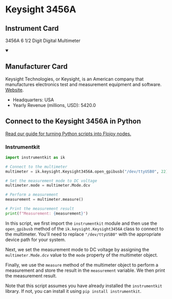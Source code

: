 
# Keysight 3456A

## Instrument Card

3456A 6 1/2 Digit Digital Multimeter

<details open>
<summary><h2>Manufacturer Card</h2></summary>
Keysight Technologies, or Keysight, is an American company that manufactures electronics test and measurement equipment and software. <a href=https://www.keysight.com/us/en/home.html>Website</a>.

<ul>
  <li>Headquarters: USA</li>
  <li>Yearly Revenue (millions, USD): 5420.0</li>
</ul>
</details>

## Connect to the Keysight 3456A in Python

[Read our guide for turning Python scripts into Flojoy nodes.](https://docs.flojoy.ai/custom-nodes/creating-custom-node/)


### Instrumentkit


```python
import instrumentkit as ik

# Connect to the multimeter
multimeter = ik.keysight.Keysight3456A.open_gpibusb("/dev/ttyUSB0", 22)

# Set the measurement mode to DC voltage
multimeter.mode = multimeter.Mode.dcv

# Perform a measurement
measurement = multimeter.measure()

# Print the measurement result
print(f"Measurement: {measurement}")
```

In this script, we first import the `instrumentkit` module and then use the `open_gpibusb` method of the `ik.keysight.Keysight3456A` class to connect to the multimeter. You'll need to replace `"/dev/ttyUSB0"` with the appropriate device path for your system.

Next, we set the measurement mode to DC voltage by assigning the `multimeter.Mode.dcv` value to the `mode` property of the multimeter object.

Finally, we use the `measure` method of the multimeter object to perform a measurement and store the result in the `measurement` variable. We then print the measurement result.

Note that this script assumes you have already installed the `instrumentkit` library. If not, you can install it using `pip install instrumentkit`.

